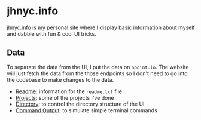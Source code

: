 # jhnyc.info
[jhnyc.info](https://jhnyc.info/) is my personal site where I display basic information about myself and dabble with fun & cool UI tricks.

## Data
To separate the data from the UI, I put the data on `npoint.io`. The website will just fetch the data from the those endpoints so I don't need to go into the codebase to make changes to the data.
- [Readme](https://www.npoint.io/docs/06e31b267b975ffe0133): information for the `readme.txt` file
- [Projects](https://www.npoint.io/docs/44e1bf1c2d438b7038ad): some of the projects I've done
- [Directory](https://www.npoint.io/docs/d74175eda2ddc2771b5a): to control the directory structure of the UI
- [Command Output](https://www.npoint.io/docs/47dec9c20428ad573779): to simulate simple terminal commands
